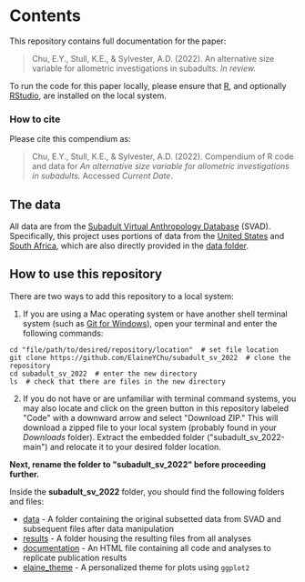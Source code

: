 # Contents
This repository contains full documentation for the paper:
> Chu, E.Y., Stull, K.E., & Sylvester, A.D. (2022). An alternative size variable for allometric investigations in subadults. *In review.*

To run the code for this paper locally, please ensure that [R](https://cran.r-project.org/), and optionally [RStudio](https://www.rstudio.com/), are installed on the local system. 

### How to cite
Please cite this compendium as:
> Chu, E.Y., Stull, K.E., & Sylvester, A.D. (2022). Compendium of R code and data for *An alternative size variable for allometric investigations in subadults.* Accessed *Current Date*.

## The data
All data are from the [Subadult Virtual Anthropology Database](https://zenodo.org/communities/svad) (SVAD). Specifically, this project uses portions of data from the [United States](10.5281/zenodo.5193208) and [South Africa](https://zenodo.org/record/3950301#.YmRaW9rMIdU), which are also directly provided in the [data folder](data).

## How to use this repository
There are two ways to add this repository to a local system:  

1. If you are using a Mac operating system or have another shell terminal system (such as [Git for Windows](https://gitforwindows.org/)), open your terminal and enter the following commands:
  
  ```console
cd "file/path/to/desired/repository/location"  # set file location 
git clone https://github.com/ElaineYChu/subadult_sv_2022  # clone the repository
cd subadult_sv_2022  # enter the new directory
ls  # check that there are files in the new directory
```

2. If you do not have or are unfamiliar with terminal command systems, you may also locate and click on the green button in this repository labeled "Code" with a downward arrow and select "Download ZIP." This will download a zipped file to your local system (probably found in your *Downloads* folder). Extract the embedded folder ("subadult_sv_2022-main") and relocate it to your desired folder location. 

**Next, rename the folder to "subadult_sv_2022" before proceeding further.**  

Inside the **subadult_sv_2022** folder, you should find the following folders and files:  

* [data](data) - A folder containing the original subsetted data from SVAD and subsequent files after data manipulation  
* [results](results) - A folder housing the resulting files from all analyses  
* [documentation](documentation.html) - An HTML file containing all code and analyses to replicate publication results  
* [elaine_theme](elaine_theme.R) - A personalized theme for plots using `ggplot2`  













